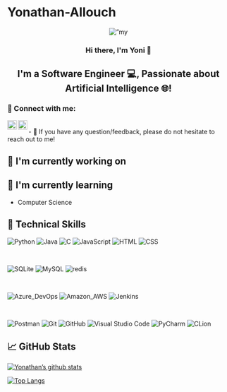 # Yonathan-Allouch
<p align="center">
  <img src="https://github.com/YonathanAllouch/Yonathan-Allouch/assets/120686124/5c177f6e-637d-4575-9928-c35714289dc1" alt=”my banner”>
</p>

<h3 align="center">
    Hi there, I'm Yoni 👋
</h3>
<h2 align="center">
I'm a Software Engineer 💻, Passionate about Artificial Intelligence 🌐!
</h2> 

### 🤝 Connect with me:


<a href="https://www.linkedin.com/in/yonathan-allouch"><img align="left" src="github.com/YonathanAllouch/Yonathan-Allouch/linkedin.svg" alt="Yonathan Allouch | LinkedIn" width="21px"/></a>
<a href="https://https://www.instagram.com/yoniallouch/"><img align="left" src="github.com/YonathanAllouch/Yonathan-Allouch/instagram.svg" alt="Yonathan Allouch | Instagram" width="21px"/></a>

</br>
- 💬 If you have any question/feedback, please do not hesitate to reach out to me!

## 🔭 I'm currently working on


## 🌱 I'm currently learning

- Computer Science 

## 💼 Technical Skills

![Python](https://img.shields.io/badge/Python-3776AB?style=for-the-badge&logo=python&logoColor=white)
![Java](https://img.shields.io/badge/Java-ED8B00?style=for-the-badge&logo=openjdk&logoColor=white)
![C](https://img.shields.io/badge/C-00599C?style=for-the-badge&logo=c&logoColor=white)
![JavaScript](https://img.shields.io/badge/javascript-%23323330.svg?style=for-the-badge&logo=javascript&logoColor=%23F7DF1E)
![HTML](https://img.shields.io/badge/HTML-239120?style=for-the-badge&logo=html5&logoColor=white)
![CSS](https://img.shields.io/badge/CSS-239120?&style=for-the-badge&logo=css3&logoColor=white)


</br>

![SQLite](https://img.shields.io/badge/SQLite-07405E?style=for-the-badge&logo=sqlite&logoColor=white)
![MySQL](https://img.shields.io/badge/MySQL-005C84?style=for-the-badge&logo=mysql&logoColor=white)
![redis](https://img.shields.io/badge/redis-%23DD0031.svg?&style=for-the-badge&logo=redis&logoColor=white)


</br>


![Azure_DevOps](https://img.shields.io/badge/Azure_DevOps-0078D7?style=for-the-badge&logo=azure-devops&logoColor=white)
![Amazon_AWS](https://img.shields.io/badge/Amazon_AWS-FF9900?style=for-the-badge&logo=amazonaws&logoColor=white)
![Jenkins](https://img.shields.io/badge/Jenkins-D24939?style=for-the-badge&logo=Jenkins&logoColor=white)

</br>

![Postman](https://img.shields.io/badge/Postman-FF6C37?style=for-the-badge&logo=postman&logoColor=white)
![Git](https://img.shields.io/badge/git-%23F05033.svg?style=for-the-badge&logo=git&logoColor=white)
![GitHub](https://img.shields.io/badge/github-%23121011.svg?style=for-the-badge&logo=github&logoColor=white)
![Visual Studio Code](https://img.shields.io/badge/Visual_Studio-5C2D91?style=for-the-badge&logo=visual%20studio&logoColor=white)
![PyCharm](https://img.shields.io/badge/PyCharm-000000.svg?&style=for-the-badge&logo=PyCharm&logoColor=white)
![CLion](https://img.shields.io/badge/CLion-000000?style=for-the-badge&logo=clion&logoColor=white)


## 📈 GitHub Stats 

[![Yonathan’s github stats](https://github-readme-stats.vercel.app/api?username=YonathanAllouch)](https://github.com/YonathanAllouch)

[![Top Langs](https://github-readme-stats.vercel.app/api/top-langs/?username=YonathanAllouch&layout=compact)](https://github.com/YonathanAllouch)

